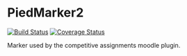 # PiedMarker2

[![Build Status](https://travis-ci.org/maniac22/PiedMarker2.svg?branch=Dev)](https://travis-ci.org/maniac22/PiedMarker2)
[![Coverage Status](https://coveralls.io/repos/github/maniac22/PiedMarker2/badge.svg?branch=Dev)](https://coveralls.io/github/maniac22/PiedMarker2?branch=Dev)


Marker used by the competitive assignments moodle plugin.
